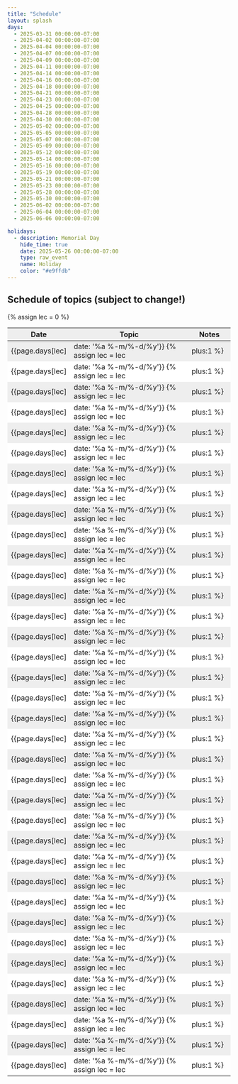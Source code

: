 ```yaml
---
title: "Schedule"
layout: splash
days:
  - 2025-03-31 00:00:00-07:00
  - 2025-04-02 00:00:00-07:00
  - 2025-04-04 00:00:00-07:00
  - 2025-04-07 00:00:00-07:00
  - 2025-04-09 00:00:00-07:00
  - 2025-04-11 00:00:00-07:00
  - 2025-04-14 00:00:00-07:00
  - 2025-04-16 00:00:00-07:00
  - 2025-04-18 00:00:00-07:00
  - 2025-04-21 00:00:00-07:00
  - 2025-04-23 00:00:00-07:00
  - 2025-04-25 00:00:00-07:00
  - 2025-04-28 00:00:00-07:00
  - 2025-04-30 00:00:00-07:00
  - 2025-05-02 00:00:00-07:00
  - 2025-05-05 00:00:00-07:00
  - 2025-05-07 00:00:00-07:00
  - 2025-05-09 00:00:00-07:00
  - 2025-05-12 00:00:00-07:00
  - 2025-05-14 00:00:00-07:00
  - 2025-05-16 00:00:00-07:00
  - 2025-05-19 00:00:00-07:00
  - 2025-05-21 00:00:00-07:00
  - 2025-05-23 00:00:00-07:00
  - 2025-05-28 00:00:00-07:00
  - 2025-05-30 00:00:00-07:00
  - 2025-06-02 00:00:00-07:00
  - 2025-06-04 00:00:00-07:00
  - 2025-06-06 00:00:00-07:00

holidays:
  - description: Memorial Day
    hide_time: true
    date: 2025-05-26 00:00:00-07:00
    type: raw_event
    name: Holiday
    color: "#e9ffdb"
---
```


<style type="text/css">
span.discussion { color: #dc267f; font-weight: bold }
span.lecture { color: #fe6100; font-weight: bold }
span.noclass { background-color:rgb(234, 174, 184); font-weight: bold }
tr:nth-child(odd)   { background-color:#eee; }
tr:nth-child(even)    { background-color:#fff; }
tbody>tr>:nth-child(3) {min-width:5em;}
</style>

## Schedule of topics (subject to change!)
{% assign lec = 0 %}

| Date             | Topic                                          | Notes
|------------------|------------------------------------------------|------------------------------------------------------------------------------------------------------------
| {{page.days[lec] | date: '%a %-m/%-d/%y'}}  {% assign lec = lec | plus:1 %} | Course overview and basics of Coq    | [Course overview](course-overview.html); [Preface](sf/lf/Preface.html); [Basics](sf/lf/Basics.html)
| {{page.days[lec] | date: '%a %-m/%-d/%y'}}  {% assign lec = lec | plus:1 %} | Induction and datastructures         | [Induction](sf/lf/Induction.html); [Lists](sf/lf/Lists.html)
| {{page.days[lec] | date: '%a %-m/%-d/%y'}}  {% assign lec = lec | plus:1 %} | continued                            |
| {{page.days[lec] | date: '%a %-m/%-d/%y'}}  {% assign lec = lec | plus:1 %} | continued                            |
| {{page.days[lec] | date: '%a %-m/%-d/%y'}}  {% assign lec = lec | plus:1 %} | <span class="noclass">No class; Prof. Arden out of town</span>  | video links coming soon
| {{page.days[lec] | date: '%a %-m/%-d/%y'}}  {% assign lec = lec | plus:1 %} | <span class="noclass">No class; Prof. Arden out of town</span>  | video links coming soon
| {{page.days[lec] | date: '%a %-m/%-d/%y'}}  {% assign lec = lec | plus:1 %} | Polymorphism, functions as data      | [Poly](sf/lf/Poly.html)
| {{page.days[lec] | date: '%a %-m/%-d/%y'}}  {% assign lec = lec | plus:1 %} | continued                            |
| {{page.days[lec] | date: '%a %-m/%-d/%y'}}  {% assign lec = lec | plus:1 %} | More Tactics                         | [Tactics](sf/lf/Tactics.html)
| {{page.days[lec] | date: '%a %-m/%-d/%y'}}  {% assign lec = lec | plus:1 %} | Logic in Coq                         | [Logic](sf/lf/Logic.html)
| {{page.days[lec] | date: '%a %-m/%-d/%y'}}  {% assign lec = lec | plus:1 %} | continued                            |
| {{page.days[lec] | date: '%a %-m/%-d/%y'}}  {% assign lec = lec | plus:1 %} | continued                            |
| {{page.days[lec] | date: '%a %-m/%-d/%y'}}  {% assign lec = lec | plus:1 %} | Inductively defined propositions     | [IndProd](sf/lf/IndProd.html); [ProofObjects](sf/lf/ProofObjects.html)                                    
| {{page.days[lec] | date: '%a %-m/%-d/%y'}}  {% assign lec = lec | plus:1 %} | continued                            |
| {{page.days[lec] | date: '%a %-m/%-d/%y'}}  {% assign lec = lec | plus:1 %} | Total and partial maps; IMP          | [Maps](sf/lf/Maps.html); [Imp](sf/lf/Imp.html); [ImpParser](sf/lf/ImpParser.html); [ImpCEvalFun](sf/lf/ImpCEvalFun.html)
| {{page.days[lec] | date: '%a %-m/%-d/%y'}}  {% assign lec = lec | plus:1 %} | IMP: modeling an imperative language |                                                                 
| {{page.days[lec] | date: '%a %-m/%-d/%y'}}  {% assign lec = lec | plus:1 %} | Program equivalence                  | [Equiv](sf/lf/Equiv.html)
| {{page.days[lec] | date: '%a %-m/%-d/%y'}}  {% assign lec = lec | plus:1 %} | Hoare Logic                          | [Hoare](sf/lf/Hoare.html); [Hoare2](sf/lf/Hoare2.html)
| {{page.days[lec] | date: '%a %-m/%-d/%y'}}  {% assign lec = lec | plus:1 %} |                                      |                                                                 
| {{page.days[lec] | date: '%a %-m/%-d/%y'}}  {% assign lec = lec | plus:1 %} |                                      |                                                                 
| {{page.days[lec] | date: '%a %-m/%-d/%y'}}  {% assign lec = lec | plus:1 %} |                                      |                                                                 
| {{page.days[lec] | date: '%a %-m/%-d/%y'}}  {% assign lec = lec | plus:1 %} |                                      |                                                                 
| {{page.days[lec] | date: '%a %-m/%-d/%y'}}  {% assign lec = lec | plus:1 %} |                                      |                                                                 
| {{page.days[lec] | date: '%a %-m/%-d/%y'}}  {% assign lec = lec | plus:1 %} |                                      |                                                                 
| {{page.days[lec] | date: '%a %-m/%-d/%y'}}  {% assign lec = lec | plus:1 %} |                                      |                                                                 
| {{page.days[lec] | date: '%a %-m/%-d/%y'}}  {% assign lec = lec | plus:1 %} |                                      |                                                                 
| {{page.days[lec] | date: '%a %-m/%-d/%y'}}  {% assign lec = lec | plus:1 %} |                                      |                                                                 
| {{page.days[lec] | date: '%a %-m/%-d/%y'}}  {% assign lec = lec | plus:1 %} |                                      |                                                                 
| {{page.days[lec] | date: '%a %-m/%-d/%y'}}  {% assign lec = lec | plus:1 %} |                                      |                                                                 
| {{page.days[lec] | date: '%a %-m/%-d/%y'}}  {% assign lec = lec | plus:1 %} |                                      |                                                                 
| {{page.days[lec] | date: '%a %-m/%-d/%y'}}  {% assign lec = lec | plus:1 %} |                                      |                                                                 
| {{page.days[lec] | date: '%a %-m/%-d/%y'}}  {% assign lec = lec | plus:1 %} |                                      |                                                                 
| {{page.days[lec] | date: '%a %-m/%-d/%y'}}  {% assign lec = lec | plus:1 %} |                                      |                                                                 
| {{page.days[lec] | date: '%a %-m/%-d/%y'}}  {% assign lec = lec | plus:1 %} |                                      |                                                                 
| {{page.days[lec] | date: '%a %-m/%-d/%y'}}  {% assign lec = lec | plus:1 %} |                                      |                                                                 
| {{page.days[lec] | date: '%a %-m/%-d/%y'}}  {% assign lec = lec | plus:1 %} |                                      |                                                                 
